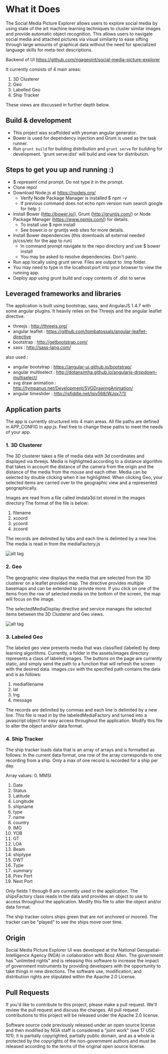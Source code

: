 # What it Does

The Social Media Picture Explorer allows users to explore social media by using state of the art machine learning techniques to cluster similar images and provide automatic object recognition. This allows users to navigate social media and attached pictures via visual similarity to ease sifting through large amounts of graphical data without the need for specialized language skills for meta-text descriptions. 

Backend of UI https://github.com/ngageoint/social-media-picture-explorer

It currently consists of 4 main areas: 

1.  3D Clusterer
2.  Geo
3.  Labelled Geo
4.  Ship Tracker

These views are discussed in further depth below.

## Build & development
* This project was scaffolded with yeoman angular generator.  
* Bower is used for dependency injection and Grunt is used as the task runner.  
* Run `grunt build` for building distribution and `grunt serve` for building for development.  'grunt serve:dist' will build and view for distribution.

## Steps to get you up and running :)  
* $ represent cmd prompt.  Do not type it in the prompt.
* Clone repo!
* Download Node.js at https://nodejs.org/
  * Verify Node Package Manager is installed $ npm -v
  * If previous command does not echo npm version num search google for help :)
* Install Bower (http://bower.io/), Grunt (http://gruntjs.com/) or Node Package Manager (https://www.npmjs.com/) for details.
  * To install use $ npm install
  * See bower.io or gruntjs web sites for more details.
* Install Bower dependencies (this downloads all external needed js/css/etc for the app to run)
  * In command prompt navigate to the repo directory and use $ bower install
  * You may be asked to resolve dependencies. Don't panic.
* Run app locally using grunt serve.  Files are output to .tmp folder.  
* You may need to type in the localhost:port into your browser to view the running app.
* Deploy app using grunt build and copy contents of .dist to serve

## Leveraged frameworks and libraries
The application is built using bootstrap, sass, and AngularJS 1.4.7 with some angular plugins.  It heavily relies on the Threejs and the angular leaflet directive.

* threejs : http://threejs.org/
* angular leaflet : https://github.com/tombatossals/angular-leaflet-directive
* bootstrap : http://getbootstrap.com/
* sass : http://sass-lang.com/

also used :
* angular bootstrap : https://angular-ui.github.io/bootstrap/
* angular multiselect : http://dotansimha.github.io/angularjs-dropdown-multiselect/
* svg draw animation : http://tympanus.net/Development/SVGDrawingAnimation/
* angular timeslider : http://jsfiddle.net/lsiv568/WJqx7/1/

## Application parts
The app is currently structured into 4 main areas.  All file paths are defined in APP_CONFIG in app.js.  Feel free to change these paths to meet the needs of your app.

### 1.  3D Clusterer
The 3D clusterer takes a file of media data with 3d coordinates and displayed via threejs.  Media is highlighted according to a distance algorithm that takes in account the distance of the camera from the origin and the distance of the media from the mouse and each other.  Media can be selected by double clicking when it ise highlighted.  When clicking Geo, your selected items are carried over to the geographic view and a represented geographically.

Images are read from a file called imdata3d.txt stored in the images directory
The format of the file is below:
  1. filename
  2. xcoord
  3. ycoord
  4. zcoord

The records are delimited by tabs and each line is delimted by a new line.   The media is read in from the mediaFactory.js 

![alt tag](https://github.com/ngageoint/social-media-explorer-ui/blob/master/docs/3d-cluster-view.png)

### 2.  Geo
The geographic view displays the media that are selected from the 3D clusterer on a leaflet provided map.  The directive provides multiple basemaps and can be extended to provide more.  If you click on one of the items from the row of selected media on the bottom of the screen, the map will focus on the image.

The selectedMediaDisplay directive and service manages the selected items between the 3D Clusterer and Geo views.

![alt tag](https://github.com/ngageoint/social-media-explorer-ui/blob/master/docs/geo-view.png)

### 3. Labeled Geo
The labeled geo view presents media that was classified (labeled) by deep learning algorithms.  Currently, a folder in the assets/images directory represents a class of labeled images.  The buttons on the page are currently static, and simply send the path to a function that will refresh the screen with the desired data.  images.csv with the specified path contains the data and is as follows:

  1.  mediafilename
  2.  lat
  3.  lng
  4.  message 

The records are delimited by commas and each line is delimited by a new line. This file is read in by the labeledMediaFactory and turned into a javascript object for easy access throughout the application.  Modify this file to alter the object and/or data format.

### 4. Ship Tracker
The ship tracker loads data that is an array of arrays and is formatted as follows:
In the current data format, one row of the array corresponds to one recording from a ship.  Only a max of one record is recorded for a ship per day.

Array values:
  0. MMSI
  1. Date
  2. Status
  3. Latitude
  4. Longitude
  5. shipname
  6. type 
  7. name
  8. country
  9. IMO
  10. YOB
  11. GT
  12. LOA
  13. Beam
  14. shiptype
  15. DWT
  16. Type 
  17. summary
  18. Prev Port
  19. Next Port

Only fields 1 through 8 are currently used in the application.  The shipsFactory class reads in the data and provides an object to use to access throughout the application.  Modify this file to alter the object and/or data format.

The ship tracker colors ships green that are not anchored or moored.  The tracker can be "played" to see the ships move over time.

## Origin
Social Media Picture Explorer UI was developed at the National Geospatial-Intelligence Agency (NGA) in collaboration with Booz Allen. The government has "unlimited rights" and is releasing this software to increase the impact of government instruments by providing developers with the opportunity to take things in new directions. The software use, modification, and distribution rights are stipulated within the Apache 2.0 License. 

## Pull Requests
If you'd like to contribute to this project, please make a pull request. We'll review the pull request and discuss the changes. All pull request contributions to this project will be released under the Apache 2.0 license.  

Software source code previously released under an open source license and then modified by NGA staff is considered a "joint work" (see 17 USC 101); it is partially copyrighted, partially public domain, and as a whole is protected by the copyrights of the non-government authors and must be released according to the terms of the original open source license.
